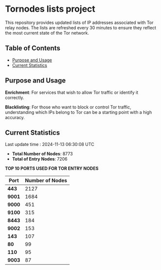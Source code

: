 # Tornodes lists project

This repository provides updated lists of IP addresses associated with Tor relay nodes. The lists are refreshed every 30 minutes to ensure they reflect the most current state of the Tor network.

## Table of Contents

- [Purpose and Usage](#purpose-and-usage)
- [Current Statistics](#current-statistics)


## Purpose and Usage

**Enrichment**: For services that wish to allow Tor traffic or identify it correctly.

**Blacklisting**: For those who want to block or control Tor traffic, understanding which IPs belong to Tor can be a starting point with a high accuracy.

## Current Statistics

Last update time : 2024-11-13 06:30:08 UTC

- **Total Number of Nodes**: 8773
- **Total of Entry Nodes**: 7206

**TOP 10 PORTS USED FOR TOR ENTRY NODES**

| **Port** | **Number of Nodes** |
|------|-----------------|
| **443**   | 2127  |
| **9001**   | 1684  |
| **9000**   | 451  |
| **9100**   | 315  |
| **8443**   | 184  |
| **9002**   | 153  |
| **143**   | 107  |
| **80**   | 99  |
| **110**   | 95  |
| **9003**   | 87  |

